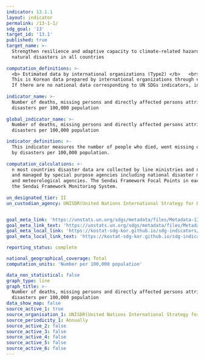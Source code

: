 ```yaml
---
indicator: 13.1.1
layout: indicator
permalink: /13-1-1/
sdg_goal: '13'
target_id: '13.1'
published: true
target_name: >-
  Strengthen resilience and adaptive capacity to climate-related hazards and
  natural disasters in all countries
  
computation_definitions: >-
  <b> Estimated data by international organizations (Type2) </b>   <br>
  This is Korean data prepared by international organizations through estimation and modeling. <br>
  If there are no national data corresponding to UN SDGs indicators, international data are available for monitoring.
  
indicator_name: >-
  Number of deaths, missing persons and directly affected persons attributed to
  disasters per 100,000 population
  
global_indicator_name: >-
  Number of deaths, missing persons and directly affected persons attributed to
  disasters per 100,000 population

indicator_definition: >-
  This indicator measures the number of people who died, went missing or were directly affected 
  by disasters per 100,000 population. 
  
computation_calculations: >-
  n most countries disaster data are collected by line ministries and national disaster loss databases are established 
  and managed by special purpose agencies including national disaster management agencies, civil protection agencies, 
  and meteorological agencies. The Sendai Framework Focal Points in each country are responsible of data reporting through 
  the Sendai Framework Monitoring System.
  
un_designated_tier: II
un_custodian_agency: UNISDR(United Nations International Strategy for Disaster Reduction)


goal_meta_link: 'https://unstats.un.org/sdgs/metadata/files/Metadata-13-01-01.pdf'
goal_meta_link_text: 'https://unstats.un.org/sdgs/metadata/files/Metadata-13-01-01.pdf'
goal_meta_local_link: 'https://kostat-sdg-kor.github.io/sdg-indicators/public/data/Metadata-13-01-01_ENG.pdf'
goal_meta_local_link_text: 'https://kostat-sdg-kor.github.io/sdg-indicators/public/data/Metadata-13-01-01_ENG.pdf'

reporting_status: complete

national_geographical_coverage: Total
computation_units: 'Number per 100,000 population'

data_non_statistical: false
graph_type: line
graph_title: >-
  Number of deaths, missing persons and directly affected persons attributed to
  disasters per 100,000 population
data_show_map: false
source_active_1: true
source_organisation_1: UNISDR(United Nations International Strategy for Disaster Reduction)
source_periodicity_1: Annually
source_active_2: false
source_active_3: false
source_active_4: false
source_active_5: false
source_active_6: false
---
```

